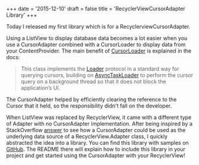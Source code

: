 +++
date = '2015-12-10'
draft = false
title = 'RecyclerViewCursorAdapter Library'
+++

Today I released my first library which is for a RecyclerviewCursorAdapter.

Using a ListView to display database data becomes a lot easier when you use a CursorAdapter combined with a CursorLoader to display data from your ContentProvider. The main benefit of [CursorLoader](http://developer.android.com/intl/pt-br/reference/android/content/CursorLoader.html) is explained in the docs:

<!--more-->

> This class implements the [Loader](http://developer.android.com/intl/pt-br/reference/android/content/Loader.html) protocol in a standard way for querying cursors, building on [AsyncTaskLoader](http://developer.android.com/reference/android/content/AsyncTaskLoader.html) to perform the cursor query on a background thread so that it does not block the application’s UI.

The CursorAdapter helped by efficiently clearing the reference to the Cursor that it held, so the responsibility didn't fall on the developer.

When ListView was replaced by RecyclerView, it came with a different type of Adapter with no CursorAdapter implementation. After being inspired by a StackOverflow [answer](http://stackoverflow.com/a/27732748/3131147) to see how a CursorAdapter could be used as the underlying data source of a RecyclerView.Adapter class, I quickly abstracted the idea into a library. You can find this library with samples on [GitHub](https://github.com/androidessence/RecyclerViewCursorAdapter). The README there will explain how to include this library in your project and get started using the CursorAdapter with your RecyclerView!